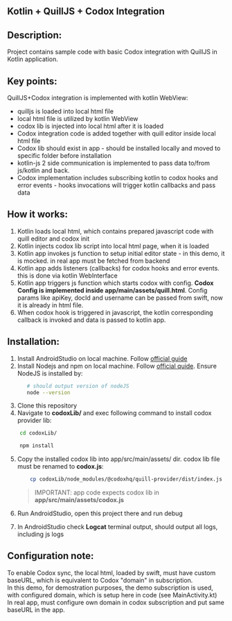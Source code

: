 ## Kotlin + QuillJS + Codox Integration

## Description:

Project contains sample code with basic Codox integration with QuillJS in Kotlin application.

## Key points:

QuillJS+Codox integration is implemented with kotlin WebView:

- quilljs is loaded into local html file
- local html file is utilized by kotlin WebView
- codox lib is injected into local html after it is loaded
- Codox integration code is added together with quill editor inside local html file
- Codox lib should exist in app - should be installed locally and moved to specific folder before installation
- kotlin-js 2 side communication is implemented to pass data to/from js/kotlin and back.
- Codox implementation includes subscribing kotlin to codox hooks and error events - hooks invocations will trigger kotlin callbacks and pass data

## How it works:

1. Kotlin loads local html, which contains prepared javascript code with quill editor and codox init
2. Kotlin injects codox lib script into local html page, when it is loaded
3. Kotlin app invokes js function to setup initial editor state - in this demo, it is mocked. in real app must be fetched from backend
4. Kotlin app adds listeners (callbacks) for codox hooks and error events. this is done via kotlin WebInterface
5. Kotlin app triggers js function which starts codox with config. **Codox Config is implemented inside app/main/assets/quill.html**. Config params like apiKey, docId and username can be passed from swift, now it is already in html file.
6. When codox hook is triggered in javascript, the kotlin corresponding callback is invoked and data is passed to kotlin app.

## Installation:

1. Install AndroidStudio on local machine. Follow [official guide](https://developer.android.com/studio/install)
2. Install Nodejs and npm on local machine. Follow [official quide](https://nodejs.org/en/download/package-manager). Ensure NodeJS is installed by:
   ```bash
      # should output version of nodeJS
      node --version
   ```
3. Clone this repository
4. Navigate to **codoxLib/** and exec following command to install codox provider lib:

```bash
    cd codoxLib/

    npm install
```

5. Copy the installed codox lib into app/src/main/assets/ dir. codox lib file must be renamed to **codox.js**:

   ```bash
       cp codoxLib/node_modules/@codoxhq/quill-provider/dist/index.js app/src/main/assets/codox.js
   ```

   > IMPORTANT: app code expects codox lib in **app/src/main/assets/codox.js**

6. Run AndroidStudio, open this project there and run debug

7. In AndroidStudio check **Logcat** terminal output, should output all logs, including js logs

## Configuration note:

To enable Codox sync, the local html, loaded by swift, must have custom baseURL, which is equivalent to Codox "domain" in subscription.<br/>
In this demo, for demostration purposes, the demo subscription is used, with configured domain, which is setup here in code (see MainActivity.kt)<br/>
In real app, must configure own domain in codox subscription and put same baseURL in the app.
